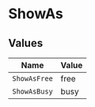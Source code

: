 # ShowAs


## Values

| Name         | Value        |
| ------------ | ------------ |
| `ShowAsFree` | free         |
| `ShowAsBusy` | busy         |